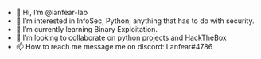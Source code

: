 - 👋 Hi, I’m @lanfear-lab
- 👀 I’m interested in InfoSec, Python, anything that has to do with security.
- 🌱 I’m currently learning Binary Exploitation.
- 💞️ I’m looking to collaborate on python projects and HackTheBox
- 📫 How to reach me message me on discord: Lanfear#4786

